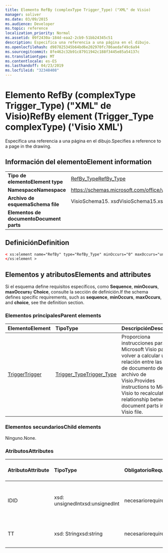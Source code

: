```yaml
---
title: Elemento RefBy (complexType Trigger_Type) ("XML" de Visio)
manager: soliver
ms.date: 03/09/2015
ms.audience: Developer
ms.topic: reference
localization_priority: Normal
ms.assetid: 09f2430a-184d-eaa2-2cb9-51bb24345c51
description: Especifica una referencia a una página en el dibujo.
ms.openlocfilehash: d987825345b64bd6e202970fc786aedaf49c6a94
ms.sourcegitcommit: 8fe462c32b91c87911942c188f3445e85a54137c
ms.translationtype: MT
ms.contentlocale: es-ES
ms.lasthandoff: 04/23/2019
ms.locfileid: "32348408"
---
```

# <a name="refby-element-triggertype-complextype-visio-xml"></a><span data-ttu-id="33ec5-103">Elemento RefBy (complexType Trigger_Type) ("XML" de Visio)</span><span class="sxs-lookup"><span data-stu-id="33ec5-103">RefBy element (Trigger_Type complexType) ('Visio XML')</span></span>

<span data-ttu-id="33ec5-104">Especifica una referencia a una página en el dibujo.</span><span class="sxs-lookup"><span data-stu-id="33ec5-104">Specifies a reference to a page in the drawing.</span></span>
  
## <a name="element-information"></a><span data-ttu-id="33ec5-105">Información del elemento</span><span class="sxs-lookup"><span data-stu-id="33ec5-105">Element information</span></span>

|||
|:-----|:-----|
|<span data-ttu-id="33ec5-106">**Tipo de elemento**</span><span class="sxs-lookup"><span data-stu-id="33ec5-106">**Element type**</span></span> <br/> |[<span data-ttu-id="33ec5-107">RefBy_Type</span><span class="sxs-lookup"><span data-stu-id="33ec5-107">RefBy_Type</span></span>](refby_type-complextypevisio-xml.md) <br/> |
|<span data-ttu-id="33ec5-108">**Namespace**</span><span class="sxs-lookup"><span data-stu-id="33ec5-108">**Namespace**</span></span> <br/> |https://schemas.microsoft.com/office/visio/2012/main  <br/> |
|<span data-ttu-id="33ec5-109">**Archivo de esquema**</span><span class="sxs-lookup"><span data-stu-id="33ec5-109">**Schema file**</span></span> <br/> |<span data-ttu-id="33ec5-110">VisioSchema15. xsd</span><span class="sxs-lookup"><span data-stu-id="33ec5-110">VisioSchema15.xsd</span></span>  <br/> |
|<span data-ttu-id="33ec5-111">**Elementos de documento**</span><span class="sxs-lookup"><span data-stu-id="33ec5-111">**Document parts**</span></span> <br/> ||
   
## <a name="definition"></a><span data-ttu-id="33ec5-112">Definición</span><span class="sxs-lookup"><span data-stu-id="33ec5-112">Definition</span></span>

```XML
< xs:element name="RefBy" type="RefBy_Type" minOccurs="0" maxOccurs="unbounded" >
</xs:element >
```

## <a name="elements-and-attributes"></a><span data-ttu-id="33ec5-113">Elementos y atributos</span><span class="sxs-lookup"><span data-stu-id="33ec5-113">Elements and attributes</span></span>

<span data-ttu-id="33ec5-114">Si el esquema define requisitos específicos, como **Sequence**, **minOccurs**, **maxOccurs**y **Choice**, consulte la sección de definición.</span><span class="sxs-lookup"><span data-stu-id="33ec5-114">If the schema defines specific requirements, such as **sequence**, **minOccurs**, **maxOccurs**, and **choice**, see the definition section.</span></span> 
  
### <a name="parent-elements"></a><span data-ttu-id="33ec5-115">Elementos principales</span><span class="sxs-lookup"><span data-stu-id="33ec5-115">Parent elements</span></span>

|<span data-ttu-id="33ec5-116">**Elemento**</span><span class="sxs-lookup"><span data-stu-id="33ec5-116">**Element**</span></span>|<span data-ttu-id="33ec5-117">**Tipo**</span><span class="sxs-lookup"><span data-stu-id="33ec5-117">**Type**</span></span>|<span data-ttu-id="33ec5-118">**Descripción**</span><span class="sxs-lookup"><span data-stu-id="33ec5-118">**Description**</span></span>|
|:-----|:-----|:-----|
|[<span data-ttu-id="33ec5-119">Trigger</span><span class="sxs-lookup"><span data-stu-id="33ec5-119">Trigger</span></span>](trigger-elementvisio-xml.md) <br/> |[<span data-ttu-id="33ec5-120">Trigger_Type</span><span class="sxs-lookup"><span data-stu-id="33ec5-120">Trigger_Type</span></span>](trigger_type-complextypevisio-xml.md) <br/> |<span data-ttu-id="33ec5-121">Proporciona instrucciones para Microsoft Visio para volver a calcular una relación entre las partes de documento de un archivo de Visio.</span><span class="sxs-lookup"><span data-stu-id="33ec5-121">Provides instructions to Microsoft Visio to recalculate a relationship between document parts in a Visio file.</span></span>  <br/> |

   
### <a name="child-elements"></a><span data-ttu-id="33ec5-122">Elementos secundarios</span><span class="sxs-lookup"><span data-stu-id="33ec5-122">Child elements</span></span>

<span data-ttu-id="33ec5-123">Ninguno.</span><span class="sxs-lookup"><span data-stu-id="33ec5-123">None.</span></span>
  
### <a name="attributes"></a><span data-ttu-id="33ec5-124">Atributos</span><span class="sxs-lookup"><span data-stu-id="33ec5-124">Attributes</span></span>

|<span data-ttu-id="33ec5-125">**Atributo**</span><span class="sxs-lookup"><span data-stu-id="33ec5-125">**Attribute**</span></span>|<span data-ttu-id="33ec5-126">**Tipo**</span><span class="sxs-lookup"><span data-stu-id="33ec5-126">**Type**</span></span>|<span data-ttu-id="33ec5-127">**Obligatorio**</span><span class="sxs-lookup"><span data-stu-id="33ec5-127">**Required**</span></span>|<span data-ttu-id="33ec5-128">**Descripción**</span><span class="sxs-lookup"><span data-stu-id="33ec5-128">**Description**</span></span>|<span data-ttu-id="33ec5-129">**Posibles valores**</span><span class="sxs-lookup"><span data-stu-id="33ec5-129">**Possible values**</span></span>|
|:-----|:-----|:-----|:-----|:-----|
|<span data-ttu-id="33ec5-130">ID</span><span class="sxs-lookup"><span data-stu-id="33ec5-130">ID</span></span>  <br/> |<span data-ttu-id="33ec5-131">xsd: unsignedInt</span><span class="sxs-lookup"><span data-stu-id="33ec5-131">xsd:unsignedInt</span></span>  <br/> |<span data-ttu-id="33ec5-132">necesario</span><span class="sxs-lookup"><span data-stu-id="33ec5-132">required</span></span>  <br/> |<span data-ttu-id="33ec5-133">Especifica el atributo ID de una página del dibujo.</span><span class="sxs-lookup"><span data-stu-id="33ec5-133">Specifies the ID attribute of a page in the drawing.</span></span>  <br/> |<span data-ttu-id="33ec5-134">Valores del tipo xsd: unsignedInt.</span><span class="sxs-lookup"><span data-stu-id="33ec5-134">Values of the xsd:unsignedInt type.</span></span>  <br/> |
|<span data-ttu-id="33ec5-135">T</span><span class="sxs-lookup"><span data-stu-id="33ec5-135">T</span></span>  <br/> |<span data-ttu-id="33ec5-136">xsd: String</span><span class="sxs-lookup"><span data-stu-id="33ec5-136">xsd:string</span></span>  <br/> |<span data-ttu-id="33ec5-137">necesario</span><span class="sxs-lookup"><span data-stu-id="33ec5-137">required</span></span>  <br/> |<span data-ttu-id="33ec5-138">Especifica el tipo de referencia.</span><span class="sxs-lookup"><span data-stu-id="33ec5-138">Specifies the reference type.</span></span>  <br/> |<span data-ttu-id="33ec5-139">Valores del tipo xsd: String.</span><span class="sxs-lookup"><span data-stu-id="33ec5-139">Values of the xsd:string type.</span></span>  <br/> |
   

